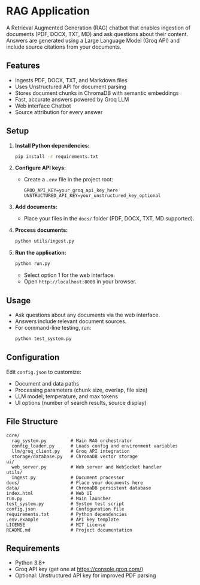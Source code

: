 # RAG Application

A Retrieval Augmented Generation (RAG) chatbot that enables ingestion of documents (PDF, DOCX, TXT, MD) and ask questions about their content. Answers are generated using a Large Language Model (Groq API) and include source citations from your documents.

## Features

- Ingests PDF, DOCX, TXT, and Markdown files
- Uses Unstructured API for document parsing
- Stores document chunks in ChromaDB with semantic embeddings
- Fast, accurate answers powered by Groq LLM
- Web interface Chatbot
- Source attribution for every answer

## Setup

1. **Install Python dependencies:**
   ```bash
   pip install -r requirements.txt
   ```

2. **Configure API keys:**
   - Create a `.env` file in the project root:
     ```
     GROQ_API_KEY=your_groq_api_key_here
     UNSTRUCTURED_API_KEY=your_unstructured_key_optional
     ```

3. **Add documents:**
   - Place your files in the `docs/` folder (PDF, DOCX, TXT, MD supported).

4. **Process documents:**
   ```bash
   python utils/ingest.py
   ```

5. **Run the application:**
   ```bash
   python run.py
   ```
   - Select option 1 for the web interface.
   - Open `http://localhost:8000` in your browser.

## Usage

- Ask questions about any documents via the web interface.
- Answers include relevant document sources.
- For command-line testing, run:
  ```bash
  python test_system.py
  ```

## Configuration

Edit `config.json` to customize:
- Document and data paths
- Processing parameters (chunk size, overlap, file size)
- LLM model, temperature, and max tokens
- UI options (number of search results, source display)

## File Structure

```
core/
  rag_system.py         # Main RAG orchestrator
  config_loader.py      # Loads config and environment variables
  llm/groq_client.py    # Groq API integration
  storage/database.py   # ChromaDB vector storage
ui/
  web_server.py         # Web server and WebSocket handler
utils/
  ingest.py             # Document processor
docs/                   # Place your documents here
data/                   # ChromaDB persistent database
index.html              # Web UI
run.py                  # Main launcher
test_system.py          # System test script
config.json             # Configuration file
requirements.txt        # Python dependencies
.env.example            # API key template
LICENSE                 # MIT License
README.md               # Project documentation
```

## Requirements

- Python 3.8+
- Groq API key (get one at https://console.groq.com/)
- Optional: Unstructured API key for improved PDF parsing

